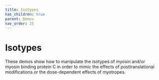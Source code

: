```yaml
---
title: Isotypes
has_children: true
parent: Demos
nav_order: 25
---
```


# Isotypes

These demos show how to manipulate the isotypes of myosin and/or myosin binding protein C in order to mimic the effects of posttranslational modifications or the dose-dependent effects of myotropes.



